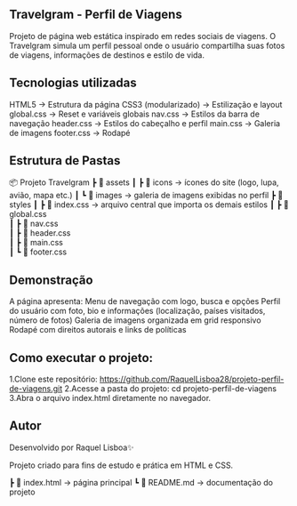 ## Travelgram - Perfil de Viagens

Projeto de página web estática inspirado em redes sociais de viagens. O Travelgram simula um perfil pessoal onde o usuário compartilha suas fotos de viagens, 
informações de destinos e estilo de vida.

## Tecnologias utilizadas

HTML5 → Estrutura da página
CSS3 (modularizado) → Estilização e layout
global.css → Reset e variáveis globais
nav.css → Estilos da barra de navegação
header.css → Estilos do cabeçalho e perfil
main.css → Galeria de imagens
footer.css → Rodapé

## Estrutura de Pastas
📦 Projeto Travelgram
 ┣ 📂 assets
 ┃ ┣ 📂 icons     → ícones do site (logo, lupa, avião, mapa etc.)
 ┃ ┗ 📂 images    → galeria de imagens exibidas no perfil
 ┣ 📂 styles
 ┃ ┣ 📜 index.css   → arquivo central que importa os demais estilos
 ┃ ┣ 📜 global.css  
 ┃ ┣ 📜 nav.css  
 ┃ ┣ 📜 header.css  
 ┃ ┣ 📜 main.css  
 ┃ ┗ 📜 footer.css  

## Demonstração
A página apresenta:
Menu de navegação com logo, busca e opções
Perfil do usuário com foto, bio e informações (localização, países visitados, número de fotos)
Galeria de imagens organizada em grid responsivo
Rodapé com direitos autorais e links de políticas

## Como executar o projeto:
1.Clone este repositório: 
https://github.com/RaquelLisboa28/projeto-perfil-de-viagens.git
2.Acesse a pasta do projeto:
cd projeto-perfil-de-viagens
3.Abra o arquivo index.html diretamente no navegador.

## Autor

Desenvolvido por Raquel Lisboa✨

Projeto criado para fins de estudo e prática em HTML e CSS.

 ┣ 📜 index.html     → página principal
 ┗ 📜 README.md      → documentação do projeto
